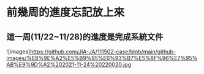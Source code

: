 #     前幾周的進度忘記放上來
##   這一周(11/22~11/28)的進度是完成系統文件
![images]https://github.com/JIA-JA/111502-case/blob/main/github-images/%E8%9E%A2%E5%B9%95%E6%93%B7%E5%8F%96%E7%95%AB%E9%9D%A2%202021-11-24%20220020.jpg
